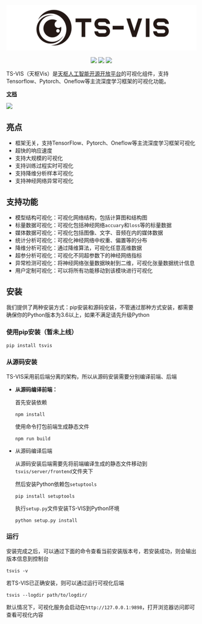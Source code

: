 <p align="center">
  <img src="docs/images/logo.svg"></img>
</p>

<p align="center">
  <a href="https://www.python.org/downloads/release/python-361"><img src="https://img.shields.io/badge/Python-%3E=3.6-blue.svg"></img></a>
  <a><img src="https://img.shields.io/badge/Version-0.2-rgb(68,204,17).svg"></img></a>
  <a><img src="https://img.shields.io/badge/pypi-v0.2-blue.svg"></img></a>
</p>

TS-VIS（天枢Vis）是[天枢人工智能开源开放平台](https://gitee.com/zhijiangtianshu/Dubhe)的可视化组件，支持Tensorflow、Pytorch、Oneflow等主流深度学习框架的可视化功能。

**[文档](https://feyily.github.io/tsvis-document/)**

![](docs/images/demo.gif)

## 亮点

* 框架无关，支持TensorFlow、Pytorch、Oneflow等主流深度学习框架可视化
* 超快的响应速度
* 支持大规模的可视化
* 支持训练过程实时可视化
* 支持降维分析样本可视化
* 支持神经网络异常可视化

## 支持功能

- 模型结构可视化：可视化网络结构，包括计算图和结构图
- 标量数据可视化：可视化包括神经网络`accuary`和`loss`等的标量数据
- 媒体数据可视化：可视化包括图像、文字、音频在内的媒体数据
- 统计分析可视化：可视化神经网络中权重、偏置等的分布
- 降维分析可视化：通过降维算法，可视化任意高维数据
- 超参分析可视化：可视化不同超参数下的神经网络指标
- 异常检测可视化：将神经网络张量数据映射到二维，可视化张量数据统计信息
- 用户定制可视化：可以将所有功能移动到该模块进行可视化

## 安装

我们提供了两种安装方式：pip安装和源码安装，不管通过那种方式安装，都需要确保你的Python版本为3.6以上，如果不满足请先升级Python

### 使用pip安装（暂未上线）

```
pip install tsvis
```

### 从源码安装

TS-VIS采用前后端分离的架构，所以从源码安装需要分别编译前端、后端

- **从源码编译前端：**

  首先安装依赖

  ```
  npm install
  ```

  使用命令打包前端生成静态文件
  ```
  npm run build
  ```

- 从源码编译后端

  从源码安装后端需要先将前端编译生成的静态文件移动到`tsvis/server/frontend`文件夹下

  然后安装Python依赖包`setuptools`
  
  ```
  pip install setuptools
  ```
  
  执行`setup.py`文件安装TS-VIS到Python环境
  
  ```
  python setup.py install
  ```

### 运行

安装完成之后，可以通过下面的命令查看当前安装版本号，若安装成功，则会输出版本信息到控制台

```
tsvis -v
```

若TS-VIS已正确安装，则可以通过运行可视化后端

```
tsvis --logdir path/to/logdir/
```

默认情况下，可视化服务会启动在`http://127.0.0.1:9898`，打开浏览器访问即可查看可视化内容

